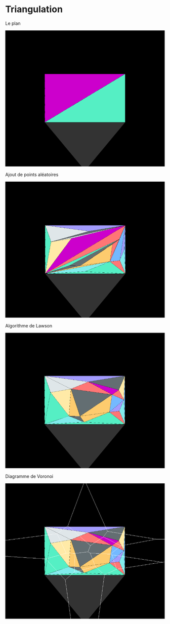 # Triangulation

Le plan

![Plane](img/1.png)

Ajout de points aléatoires

![Plane](img/2.png)

Algorithme de Lawson

![Plane](img/3.png)

Diagramme de Voronoi

![Plane](img/4.png)
